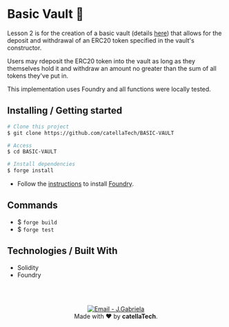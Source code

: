 # Basic Vault 👾
Lesson 2 is for the creation of a basic vault (details [here](https://github.com/yieldprotocol/mentorship2022/issues/2)) that allows for the deposit and withdrawal of an ERC20 token specified in the vault's constructor. 

Users may rdeposit the ERC20 token into the vault as long as they themselves hold it and withdraw an amount no greater than the sum of all tokens they've put in. 

This implementation uses Foundry and all functions were locally tested.

## Installing / Getting started 

```bash
# Clone this project
$ git clone https://github.com/catellaTech/BASIC-VAULT

# Access
$ cd BASIC-VAULT

# Install dependencies
$ forge install
``` 
- Follow the [instructions](https://book.getfoundry.sh/getting-started/installation.html) to install [Foundry](https://github.com/foundry-rs/foundry).

## Commands
- $ `forge build`
- $ `forge test`

## Technologies / Built With 
- Solidity
- Foundry

<br>
<br>

<p align="center">
<a href="mailto:catellatech@gmail.com" target="_blank" >
  <img alt="Email - J.Gabriela" src="https://img.shields.io/badge/Email--%23F8952D?style=social&logo=gmail">
</a> 
<br/>
  Made with ❤️ by <b>catellaTech</b>.
<p/>